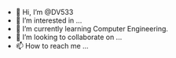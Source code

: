 - 👋 Hi, I’m @DV533
- 👀 I’m interested in ...
- 🌱 I’m currently learning Computer Engineering.
- 💞️ I’m looking to collaborate on ...
- 📫 How to reach me ...

<!---
DV533/DV533 is a ✨ special ✨ repository because its `README.md` (this file) appears on your GitHub profile.
You can click the Preview link to take a look at your changes.
--->
